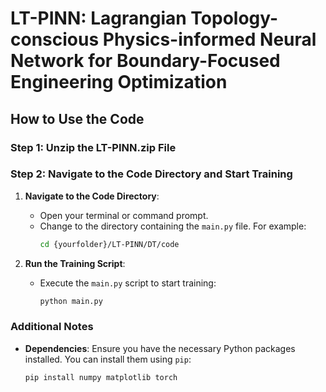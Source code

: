 # LT-PINN: Lagrangian Topology-conscious Physics-informed Neural Network for Boundary-Focused Engineering Optimization

## How to Use the Code

### Step 1: Unzip the LT-PINN.zip File

### Step 2: Navigate to the Code Directory and Start Training

1. **Navigate to the Code Directory**:
   - Open your terminal or command prompt.
   - Change to the directory containing the `main.py` file. For example:
     ```bash
     cd {yourfolder}/LT-PINN/DT/code
     ```

2. **Run the Training Script**:
   - Execute the `main.py` script to start training:
     ```bash
     python main.py
     ```

### Additional Notes

- **Dependencies**: Ensure you have the necessary Python packages installed. You can install them using `pip`:
  ```bash
  pip install numpy matplotlib torch
